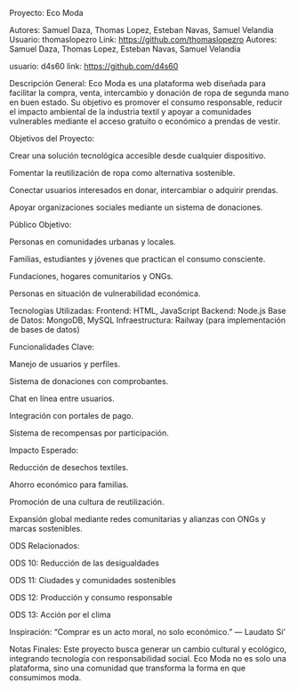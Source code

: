 ﻿Proyecto: Eco Moda


Autores: Samuel Daza, Thomas Lopez, Esteban Navas, Samuel Velandia
Usuario: thomaslopezro Link: https://github.com/thomaslopezro
Autores: Samuel Daza, Thomas Lopez, Esteban Navas, Samuel Velandia 

usuario: d4s60 link: https://github.com/d4s60



Descripción General: Eco Moda es una plataforma web diseñada para facilitar la compra, venta, intercambio y donación de ropa de segunda mano en buen estado. Su objetivo es promover el consumo responsable, reducir el impacto ambiental de la industria textil y apoyar a comunidades vulnerables mediante el acceso gratuito o económico a prendas de vestir.

Objetivos del Proyecto:

Crear una solución tecnológica accesible desde cualquier dispositivo.

Fomentar la reutilización de ropa como alternativa sostenible.

Conectar usuarios interesados en donar, intercambiar o adquirir prendas.

Apoyar organizaciones sociales mediante un sistema de donaciones.

Público Objetivo:

Personas en comunidades urbanas y locales.

Familias, estudiantes y jóvenes que practican el consumo consciente.

Fundaciones, hogares comunitarios y ONGs.

Personas en situación de vulnerabilidad económica.

Tecnologías Utilizadas: Frontend: HTML, JavaScript Backend: Node.js Base de Datos: MongoDB, MySQL Infraestructura: Railway (para implementación de bases de datos)

Funcionalidades Clave:

Manejo de usuarios y perfiles.

Sistema de donaciones con comprobantes.

Chat en línea entre usuarios.

Integración con portales de pago.

Sistema de recompensas por participación.

Impacto Esperado:

Reducción de desechos textiles.

Ahorro económico para familias.

Promoción de una cultura de reutilización.

Expansión global mediante redes comunitarias y alianzas con ONGs y marcas sostenibles.

ODS Relacionados:

ODS 10: Reducción de las desigualdades

ODS 11: Ciudades y comunidades sostenibles

ODS 12: Producción y consumo responsable

ODS 13: Acción por el clima

Inspiración: “Comprar es un acto moral, no solo económico.” — Laudato Si’

Notas Finales: Este proyecto busca generar un cambio cultural y ecológico, integrando tecnología con responsabilidad social. Eco Moda no es solo una plataforma, sino una comunidad que transforma la forma en que consumimos moda.
